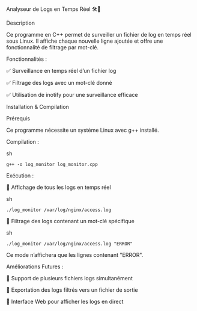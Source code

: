 Analyseur de Logs en Temps Réel 🛠️📜

Description

Ce programme en C++ permet de surveiller un fichier de log en temps réel sous Linux. Il affiche chaque nouvelle ligne ajoutée et offre une fonctionnalité de filtrage par mot-clé.

Fonctionnalités :

  ✅ Surveillance en temps réel d’un fichier log 
  
  ✅ Filtrage des logs avec un mot-clé donné 
  
  ✅ Utilisation de inotify pour une surveillance efficace 
  

Installation & Compilation

Prérequis

  Ce programme nécessite un système Linux avec g++ installé.

Compilation :

  sh

    g++ -o log_monitor log_monitor.cpp

Exécution :

  🔹 Affichage de tous les logs en temps réel
  
  sh
  
    ./log_monitor /var/log/nginx/access.log
  
  🔹 Filtrage des logs contenant un mot-clé spécifique
  
  sh
  
    ./log_monitor /var/log/nginx/access.log "ERROR"
  
  Ce mode n’affichera que les lignes contenant "ERROR".


Améliorations Futures :


  🔹 Support de plusieurs fichiers logs simultanément 
  
  🔹 Exportation des logs filtrés vers un fichier de sortie 
  
  🔹 Interface Web pour afficher les logs en direct 
